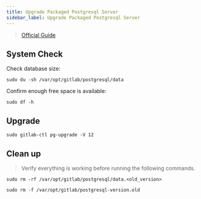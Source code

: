 ```yaml
---
title: Upgrade Packaged Postgresql Server
sidebar_label: Upgrade Packaged Postgresql Server
---
```


> [Official Guide](https://docs.gitlab.com/omnibus/settings/database.html#upgrade-packaged-postgresql-server)

## System Check

Check database size:

```shell
sudo du -sh /var/opt/gitlab/postgresql/data
```

Confirm enough free space is available:

```shell
sudo df -h
```

## Upgrade

```shell
sudo gitlab-ctl pg-upgrade -V 12
```

## Clean up

> Verify everything is working before running the following commands.

```shell
sudo rm -rf /var/opt/gitlab/postgresql/data.<old_version>

sudo rm -f /var/opt/gitlab/postgresql-version.old
```
